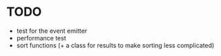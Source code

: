 # TODO
* test for the event emitter
* performance test
* sort functions (+ a class for results to make sorting less complicated)